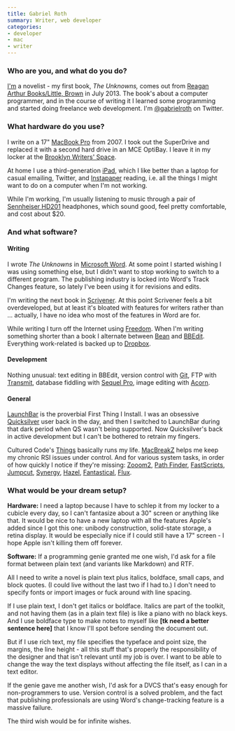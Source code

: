 ```yaml
---
title: Gabriel Roth
summary: Writer, web developer
categories:
- developer
- mac
- writer
---
```


### Who are you, and what do you do?

[I'm](http://gabrielroth.com/ "Gabriel's website.") a novelist - my first book, _The Unknowns,_ comes out from [Reagan Arthur Books/Little, Brown](http://www.reaganarthurbooks.com/ "Gabriel's book publisher.") in July 2013. The book's about a computer programmer, and in the course of writing it I learned some programming and started doing freelance web development. I'm [@gabrielroth](http://twitter.com/gabrielroth "Gabriel's Twitter account.") on Twitter.

### What hardware do you use?

I write on a 17" [MacBook Pro][macbook-pro] from 2007. I took out the SuperDrive and replaced it with a second hard drive in an MCE OptiBay. I leave it in my locker at the [Brooklyn Writers' Space](http://www.brooklynwriters.com/ "An office space for writers in Brooklyn."). 

At home I use a third-generation [iPad][ipad-3], which I like better than a laptop for casual emailing, Twitter, and [Instapaper][] reading, i.e. all the things I might want to do on a computer when I'm not working.

While I'm working, I'm usually listening to music through a pair of [Sennheiser HD201][hd-201] headphones, which sound good, feel pretty comfortable, and cost about $20. 

### And what software?

#### Writing

I wrote _The Unknowns_ in [Microsoft Word][word]. At some point I started wishing I was using something else, but I didn't want to stop working to switch to a different program. The publishing industry is locked into Word's Track Changes feature, so lately I've been using it for revisions and edits.

I'm writing the next book in [Scrivener][]. At this point Scrivener feels a bit overdeveloped, but at least it's bloated with features for writers rather than ... actually, I have no idea who most of the features in Word are for.

While writing I turn off the Internet using [Freedom][]. When I'm writing something shorter than a book I alternate between [Bean][] and [BBEdit][]. Everything work-related is backed up to [Dropbox][].

#### Development

Nothing unusual: text editing in BBEdit, version control with [Git][], FTP with [Transmit][], database fiddling with [Sequel Pro][sequel-pro], image editing with [Acorn][].

#### General

[LaunchBar][] is the proverbial First Thing I Install. I was an obsessive [Quicksilver][] user back in the day, and then I switched to LaunchBar during that dark period when QS wasn't being supported. Now Quicksilver's back in active development but I can't be bothered to retrain my fingers.

Cultured Code's [Things][] basically runs my life. [MacBreakZ][] helps me keep my chronic RSI issues under control. And for various system tasks, in order of how quickly I notice if they're missing: [Zooom2][zooom], [Path Finder][path-finder], [FastScripts][], [Jumpcut][], [Synergy][], [Hazel][], [Fantastical][], [Flux][f.lux].

### What would be your dream setup?

__Hardware:__ I need a laptop because I have to schlep it from my locker to a cubicle every day, so I can't fantasize about a 30" screen or anything like that. It would be nice to have a new laptop with all the features Apple's added since I got this one: unibody construction, solid-state storage, a retina display. It would be especially nice if I could still have a 17" screen - I hope Apple isn't killing them off forever.

__Software:__ If a programming genie granted me one wish, I'd ask for a file format between plain text (and variants like Markdown) and RTF.

All I need to write a novel is plain text plus italics, boldface, small caps, and block quotes. (I could live without the last two if I had to.) I don't need to specify fonts or import images or fuck around with line spacing. 

If I use plain text, I don't get italics or boldface. Italics are part of the toolkit, and not having them (as in a plain text file) is like a piano with no black keys. And I use boldface type to make notes to myself like __[tk need a better sentence here]__ that I know I'll spot before sending the document out.

But if I use rich text, my file specifies the typeface and point size, the margins, the line height - all this stuff that's properly the responsibility of the designer and that isn't relevant until my job is over. I want to be able to change the way the text displays without affecting the file itself, as I can in a text editor.

If the genie gave me another wish, I'd ask for a DVCS that's easy enough for non-programmers to use. Version control is a solved problem, and the fact that publishing professionals are using Word's change-tracking feature is a massive failure.

The third wish would be for infinite wishes.

[hd-201]: https://en-us.sennheiser.com/over-ear-headphones-hd-201 "Over the ear headphones."
[ipad-3]: https://www.apple.com/ipad/ "A tablet device with a retina display."
[macbook-pro]: https://www.apple.com/macbook-pro/ "A laptop."
[acorn]: https://flyingmeat.com/acorn/ "An image editor for the Mac."
[bbedit]: http://www.barebones.com/products/bbedit/ "A text editor for the Mac."
[bean]: http://www.bean-osx.com/Bean.html "A word processor for the Mac."
[dropbox]: https://www.dropbox.com/ "Online syncing and storage."
[f.lux]: https://justgetflux.com/ "A tool to make the colour of your screen adapt to the current time of day."
[fantastical]: https://flexibits.com/fantastical "A calendaring app for the Mac."
[fastscripts]: https://red-sweater.com/fastscripts/ "System-wide access to Applescripts, for the Mac."
[freedom]: https://freedom.to/ "Productivity software that locks you away from the Internet."
[git]: https://git-scm.com/ "A version control system."
[hazel]: https://www.noodlesoft.com/ "A file organiser/housekeeper for the Mac."
[instapaper]: https://www.instapaper.com/ "A web tool for saving pages to read later."
[jumpcut]: http://jumpcut.sourceforge.net/ "A clipboard buffer for Mac OS X."
[launchbar]: https://www.obdev.at/products/launchbar/index.html "An application launcher and data manager for the Mac."
[macbreakz]: http://www.publicspace.net/MacBreakZ/ "A break reminder and ergonomics tool for the Mac."
[path-finder]: http://www.cocoatech.com/pathfinder/ "A replacement for Mac OS X's Finder file browser."
[quicksilver]: https://qsapp.com/ "A data manipulator and launcher for the Mac."
[scrivener]: http://literatureandlatte.com/scrivener.php "A Mac text editor aimed at writers."
[sequel-pro]: http://www.sequelpro.com/ "A MySQL GUI for the Mac."
[synergy]: https://symless.com/ "Software to share a single keyboard and mouse between multiple computers."
[things]: https://culturedcode.com/things/ "A task management application for the Mac."
[transmit]: https://panic.com/transmit/ "An FTP/SFTP client for the Mac."
[word]: https://products.office.com/en-us/word "A document editor."
[zooom]: http://coderage-software.com/zooom/ "A window resizer/mover tool for the Mac."
